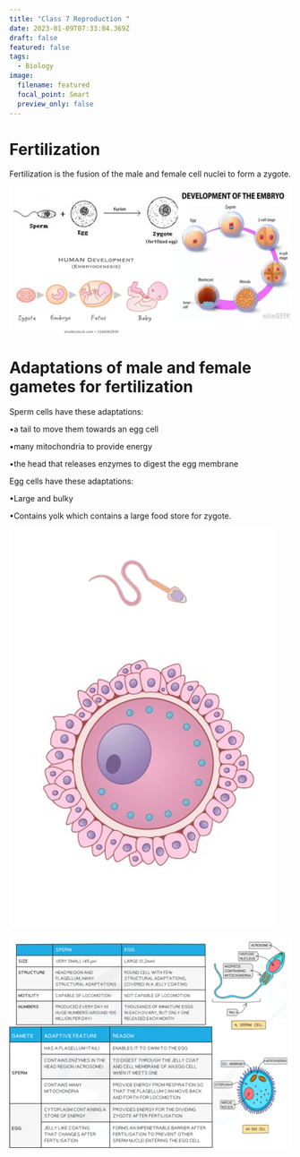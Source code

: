 ```yaml
---
title: "Class 7 Reproduction "
date: 2023-01-09T07:33:04.369Z
draft: false
featured: false
tags:
  - Biology
image:
  filename: featured
  focal_point: Smart
  preview_only: false
---
```

# **F﻿ertilization**

Fertilization is the fusion of the male and female cell nuclei to form a zygote. 

![](fertilisation.png)

<!--StartFragment-->

# Adaptations of male and female gametes for fertilization

<!--EndFragment-->

<!--StartFragment-->

Sperm cells have these adaptations:

•a tail to move them towards an egg cell

•many mitochondria to provide energy

•the head that releases enzymes to digest the egg membrane

Egg cells have these adaptations:

•Large and bulky

•Contains yolk which contains a large food store for zygote.

<!--EndFragment-->

![](picture1.png)

![](picture2.png)